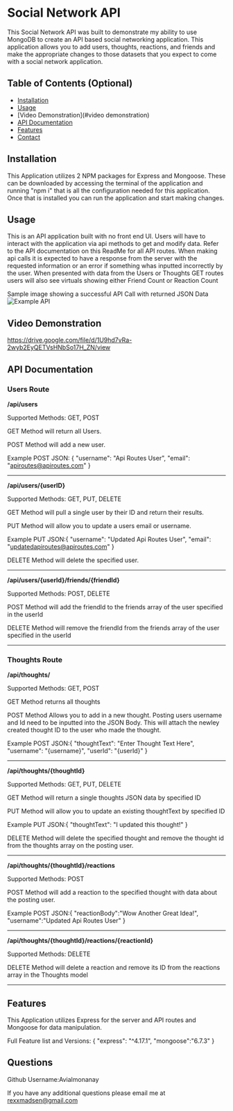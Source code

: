 # Social Network API        
This Social Network API was built to demonstrate my ability to use MongoDB to create an API based social networking application. This application allows you to add users, thoughts, reactions, and friends and make the appropriate changes to those datasets that you expect to come with a social network application.


## Table of Contents (Optional)

- [Installation](#installation)
- [Usage](#usage)
- [Video Demonstration](#video demonstration)
- [API Documentation](#apidocumentation)
- [Features](#features)
- [Contact](#questions)



## Installation
This Application utilizes 2 NPM packages for Express and Mongoose. These can be downloaded by accessing the terminal of the application and running "npm i" that is all the configuration needed for this application. Once that is installed you can run the application and start making changes.

## Usage
This is an API application built with no front end UI. Users will have to interact with the application via api methods to get and modify data. Refer to the API documentation on this ReadMe for all API routes. When making api calls it is expected to have a response from the server with the requested information or an error if something whas inputted incorrectly by the user. When presented with data from the Users or Thoughts GET routes users will also see virtuals showing either Friend Count or Reaction Count

Sample image showing a successful API Call with returned JSON Data
![Example API](https://user-images.githubusercontent.com/108016215/204982912-9d29ba8c-48ad-43cc-8764-a7fcdfb11fa5.PNG)


## Video Demonstration
https://drive.google.com/file/d/1U9hd7vRa-2wyb2EyQETVsHNbSo17H_ZN/view

## API Documentation

### Users Route

**/api/users**

Supported Methods: GET, POST

GET Method will return all Users.

POST Method will add a new user.

Example POST JSON:
{
  "username": "Api Routes User",
  "email": "apiroutes@apiroutes.com"
}

---

**/api/users/{userID}**

Supported Methods: GET, PUT, DELETE

GET Method will pull a single user by their ID and return their results.

PUT Method will allow you to update a users email or username.

Example PUT JSON:{
  "username": "Updated Api Routes User",
  "email": "updatedapiroutes@apiroutes.com"
}

DELETE Method will delete the specified user.

---

**/api/users/{userId}/friends/{friendId}**

Supported Methods: POST, DELETE

POST Method will add the friendId to the friends array of the user specified in the userId

DELETE Method will remove the friendId from the friends array of the user specified in the userId

---

### Thoughts Route

**/api/thoughts/**

Supported Methods: GET, POST

GET Method returns all thoughts

POST Method Allows you to add in a new thought. Posting users username and Id need to be inputted into the JSON Body. This will attach the newley created thought ID to the user who made the thought.

Example POST JSON:{
  "thoughtText": "Enter Thought Text Here",
  "username": "{username}",
  "userId": "{userId}"
}

---

**/api/thoughts/{thoughtId}**

Supported Methods: GET, PUT, DELETE

GET Method will return a single thoughts JSON data by specified ID

PUT Method will allow you to update an existing thoughtText by specified ID

Example PUT JSON:{
  "thoughtText": "I updated this thought!"
}

DELETE Method will delete the specified thought and remove the thought id from the thoughts array on the posting user.

---

**/api/thoughts/{thoughtId}/reactions**

Supported Methods: POST

POST Method will add a reaction to the specified thought with data about the posting user.

Example POST JSON:{
	"reactionBody":"Wow Another Great Idea!",
	"username":"Updated Api Routes User"
}

---

**/api/thoughts/{thoughtId}/reactions/{reactionId}**

Supported Methods: DELETE

DELETE Method will delete a reaction and remove its ID from the reactions array in the Thoughts model

---

## Features
This Application utilizes Express for the server and API routes and Mongoose for data manipulation. 

Full Feature list and Versions:
{
"express": "^4.17.1",
"mongoose":"6.7.3"
}

## Questions

Github Username:Avialmonanay

If you have any additional questions please email me at rexxmadsen@gmail.com


